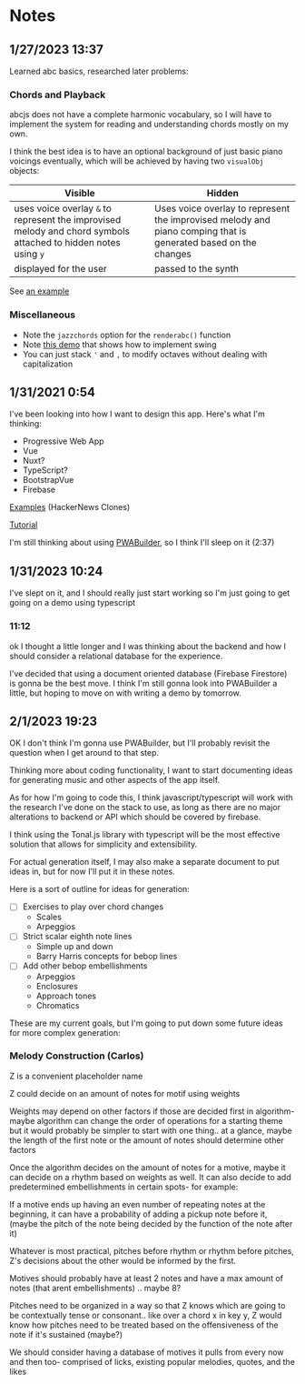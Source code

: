 # Notes

## 1/27/2023 13:37

Learned abc basics, researched later problems:

### Chords and Playback

abcjs does not have a complete harmonic vocabulary, so I will have to implement the system for reading and understanding chords mostly on my own.

I think the best idea is to have an optional background of just basic piano voicings eventually, which will be achieved by having two `visualObj` objects:

|Visible|Hidden|
|----|----|
|uses voice overlay `&` to represent the improvised melody and chord symbols attached to hidden notes using `y`| Uses voice overlay to represent the improvised melody and piano comping that is generated based on the changes|
|displayed for the user|passed to the synth|

See [an example](https://paulrosen.github.io/abcjs/examples/basic-synth.html)

### Miscellaneous

* Note the `jazzchords` option for the `renderabc()` function
* Note [this demo](https://paulrosen.github.io/abcjs/examples/modify-synth-input.html) that shows how to implement swing
* You can just stack `'` and `,` to modify octaves without dealing with capitalization

## 1/31/2021 0:54

I've been looking into how I want to design this app. Here's what I'm thinking:

* Progressive Web App
* Vue
* Nuxt?
* TypeScript?
* BootstrapVue
* Firebase

[Examples](https://hnpwa.com/) (HackerNews Clones)

[Tutorial](https://blog.logrocket.com/building-pwa-vue/)

I'm still thinking about using [PWABuilder](https://www.pwabuilder.com/), so I think I'll sleep on it (2:37)

## 1/31/2023 10:24

I've slept on it, and I should really just start working so I'm just going to get going on a demo using typescript

### 11:12

ok I thought a little longer and I was thinking about the backend and how I should consider a relational database for the experience.

I've decided that using a document oriented database (Firebase Firestore) is gonna be the best move. I think I'm still gonna look into PWABuilder a little, but hoping to move on with writing a demo by tomorrow.

## 2/1/2023 19:23

OK I don't think I'm gonna use PWABuilder, but I'll probably revisit the question when I get around to that step.

Thinking more about coding functionality, I want to start documenting ideas for generating music and other aspects of the app itself.

As for how I'm going to code this, I think javascript/typescript will work with the research I've done on the stack to use, as long as there are no major alterations to backend or API which should be covered by firebase.

I think using the Tonal.js library with typescript will be the most effective solution that allows for simplicity and extensibility.

For actual generation itself, I may also make a separate document to put ideas in, but for now I'll put it in these notes.

Here is a sort of outline for ideas for generation:

- [ ] Exercises to play over chord changes
    * Scales
    * Arpeggios
- [ ] Strict scalar eighth note lines
    * Simple up and down
    * Barry Harris concepts for bebop lines
- [ ] Add other  bebop embellishments
    * Arpeggios
    * Enclosures
    * Approach tones
    * Chromatics

These are my current goals, but I'm going to put down some future ideas for more complex generation:

### Melody Construction (Carlos)

Z is a convenient placeholder name

Z could decide on an amount of notes for motif using weights

Weights may depend on other factors if those are decided first in algorithm- maybe algorithm can change the order of operations for a starting theme but it would probably be simpler to start with one thing.. at a glance, maybe the length of the first note or the amount of notes should determine other factors

Once the algorithm decides on the amount of notes for a motive, maybe it can decide on a rhythm based on weights as well. It can also decide to add predetermined embellishments in certain spots- for example:

If a motive ends up having an even number of repeating notes at the beginning, it can have a probability of adding a pickup note before it, (maybe the pitch of the note being decided by the function of the note after it)

Whatever is most practical, pitches before rhythm or rhythm before pitches, Z's decisions about the other would be informed by the first.

Motives should probably have at least 2 notes and have a max amount of notes (that arent embellishments) .. maybe 8?

Pitches need to be organized in a way so that Z knows which are going to be contextually tense or consonant.. like over a chord x in key y, Z would know how pitches need to be treated based on the offensiveness of the note if it's sustained (maybe?)

We should consider having a database of motives it pulls from every now and then too- comprised of licks, existing popular melodies, quotes, and the likes

